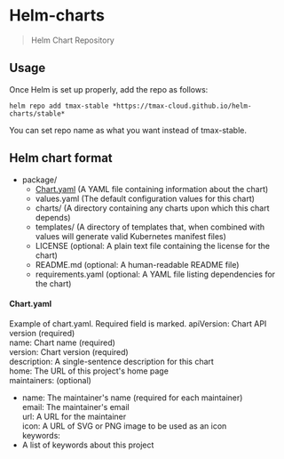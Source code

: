 # Helm-charts

> Helm Chart Repository


## Usage
Once Helm is set up properly, add the repo as follows:

    helm repo add tmax-stable *https://tmax-cloud.github.io/helm-charts/stable*

You can set repo name as what you want instead of tmax-stable.


## Helm chart format
- package/
  * [Chart.yaml](#Chart.yaml) (A YAML file containing information about the chart)
  * values.yaml       (The default configuration values for this chart)
  * charts/           (A directory containing any charts upon which this chart depends)
  * templates/        (A directory of templates that, when combined with values will generate valid Kubernetes manifest files)
  * LICENSE           (optional: A plain text file containing the license for the chart)
  * README.md         (optional: A human-readable README file)
  * requirements.yaml (optional: A YAML file listing dependencies for the chart)


#### Chart.yaml
Example of chart.yaml. Required field is marked.
  apiVersion: Chart API version (required)   
  name: Chart name (required)   
  version: Chart version (required)   
  description: A single-sentence description for this chart   
  home: The URL of this project's home page   
  maintainers: (optional)   
  - name: The maintainer's name (required for each maintainer)   
    email: The maintainer's email   
    url: A URL for the maintainer   
  icon: A URL of SVG or PNG image to be used as an icon   
  keywords:   
  - A list of keywords about this project   
  
